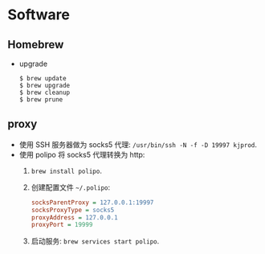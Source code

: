 # Software

## Homebrew
* upgrade

    ```shell
    $ brew update
    $ brew upgrade
    $ brew cleanup
    $ brew prune
    ```
    
## proxy

* 使用 SSH 服务器做为 socks5 代理: `/usr/bin/ssh -N -f -D 19997 kjprod`.
* 使用 polipo 将 socks5 代理转换为 http:
    1. `brew install polipo`.
    2. 创建配置文件 `~/.polipo`:

        ```ini
        socksParentProxy = 127.0.0.1:19997
        socksProxyType = socks5
        proxyAddress = 127.0.0.1
        proxyPort = 19999   
        ```
    
    3. 启动服务: `brew services start polipo`.
    